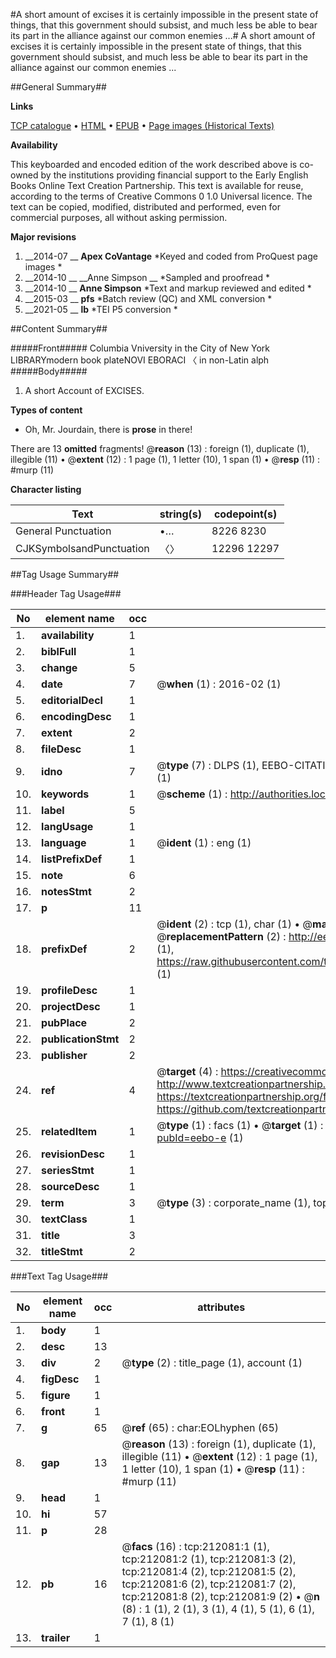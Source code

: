 #A short amount of excises it is certainly impossible in the present state of things, that this government should subsist, and much less be able to bear its part in the alliance against our common enemies ...#
A short amount of excises it is certainly impossible in the present state of things, that this government should subsist, and much less be able to bear its part in the alliance against our common enemies ...

##General Summary##

**Links**

[TCP catalogue](http://www.ota.ox.ac.uk/tcp/)  • 
[HTML](http://tei.it.ox.ac.uk/tcp/Texts-HTML/free/B43/B43974.html)  • 
[EPUB](http://tei.it.ox.ac.uk/tcp/Texts-EPUB/free/B43/B43974.epub) • 
[Page images (Historical Texts)](https://historicaltexts.jisc.ac.uk/eebo-688634862e)

**Availability**

This keyboarded and encoded edition of the work described above is co-owned by the
    institutions providing financial support to the Early English Books Online Text Creation
    Partnership. This text is available for reuse, according to the terms of  Creative Commons 0 1.0 Universal
    licence. The text can be copied, modified, distributed and performed, even for commercial
    purposes, all without asking permission.

**Major revisions**

1. __2014-07 __ __Apex CoVantage__ *Keyed and coded from ProQuest page images *
1. __2014-10 __ __Anne Simpson __ *Sampled and proofread *
1. __2014-10 __ __Anne Simpson__ *Text and markup reviewed and edited *
1. __2015-03 __ __pfs__ *Batch review (QC) and XML conversion *
1. __2021-05 __ __lb__ *TEI P5 conversion *

##Content Summary##

#####Front#####
Columbia Vniversity in the City of New York LIBRARYmodern book plateNOVI EBORACI 〈 in non-Latin alph
#####Body#####

1. A short Account of EXCISES.

**Types of content**

  * Oh, Mr. Jourdain, there is **prose** in there!

There are 13 **omitted** fragments! 
 @__reason__ (13) : foreign (1), duplicate (1), illegible (11)  •  @__extent__ (12) : 1 page (1), 1 letter (10), 1 span (1)  •  @__resp__ (11) : #murp (11)

**Character listing**


|Text|string(s)|codepoint(s)|
|---|---|---|
|General Punctuation|•…|8226 8230|
|CJKSymbolsandPunctuation|〈〉|12296 12297|

##Tag Usage Summary##

###Header Tag Usage###

|No|element name|occ|attributes|
|---|---|---|---|
|1.|__availability__|1||
|2.|__biblFull__|1||
|3.|__change__|5||
|4.|__date__|7| @__when__ (1) : 2016-02 (1)|
|5.|__editorialDecl__|1||
|6.|__encodingDesc__|1||
|7.|__extent__|2||
|8.|__fileDesc__|1||
|9.|__idno__|7| @__type__ (7) : DLPS (1), EEBO-CITATION (1), VID (1), EEBO-PROQUEST (1), OCLC (2), STC (1)|
|10.|__keywords__|1| @__scheme__ (1) : http://authorities.loc.gov/ (1)|
|11.|__label__|5||
|12.|__langUsage__|1||
|13.|__language__|1| @__ident__ (1) : eng (1)|
|14.|__listPrefixDef__|1||
|15.|__note__|6||
|16.|__notesStmt__|2||
|17.|__p__|11||
|18.|__prefixDef__|2| @__ident__ (2) : tcp (1), char (1)  •  @__matchPattern__ (2) : ([0-9\-]+):([0-9IVX]+) (1), (.+) (1)  •  @__replacementPattern__ (2) : http://eebo.chadwyck.com/downloadtiff?vid=$1&page=$2 (1), https://raw.githubusercontent.com/textcreationpartnership/Texts/master/tcpchars.xml#$1 (1)|
|19.|__profileDesc__|1||
|20.|__projectDesc__|1||
|21.|__pubPlace__|2||
|22.|__publicationStmt__|2||
|23.|__publisher__|2||
|24.|__ref__|4| @__target__ (4) : https://creativecommons.org/publicdomain/zero/1.0/ (1), http://www.textcreationpartnership.org/docs/. (1), https://textcreationpartnership.org/faq/#faq05 (1), https://github.com/textcreationpartnership (1)|
|25.|__relatedItem__|1| @__type__ (1) : facs (1)  •  @__target__ (1) : https://data.historicaltexts.jisc.ac.uk/view?pubId=eebo-e (1)|
|26.|__revisionDesc__|1||
|27.|__seriesStmt__|1||
|28.|__sourceDesc__|1||
|29.|__term__|3| @__type__ (3) : corporate_name (1), topical_term (1), geographic_name (1)|
|30.|__textClass__|1||
|31.|__title__|3||
|32.|__titleStmt__|2||


###Text Tag Usage###

|No|element name|occ|attributes|
|---|---|---|---|
|1.|__body__|1||
|2.|__desc__|13||
|3.|__div__|2| @__type__ (2) : title_page (1), account (1)|
|4.|__figDesc__|1||
|5.|__figure__|1||
|6.|__front__|1||
|7.|__g__|65| @__ref__ (65) : char:EOLhyphen (65)|
|8.|__gap__|13| @__reason__ (13) : foreign (1), duplicate (1), illegible (11)  •  @__extent__ (12) : 1 page (1), 1 letter (10), 1 span (1)  •  @__resp__ (11) : #murp (11)|
|9.|__head__|1||
|10.|__hi__|57||
|11.|__p__|28||
|12.|__pb__|16| @__facs__ (16) : tcp:212081:1 (1), tcp:212081:2 (1), tcp:212081:3 (2), tcp:212081:4 (2), tcp:212081:5 (2), tcp:212081:6 (2), tcp:212081:7 (2), tcp:212081:8 (2), tcp:212081:9 (2)  •  @__n__ (8) : 1 (1), 2 (1), 3 (1), 4 (1), 5 (1), 6 (1), 7 (1), 8 (1)|
|13.|__trailer__|1||
